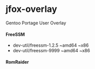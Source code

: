 # jfox-overlay
Gentoo Portage User Overlay

#### FreeSSM
* dev-util/freessm-1.2.5     ~amd64 ~x86
* dev-util/freessm-9999      ~amd64 ~x86 

#### RomRaider

 

